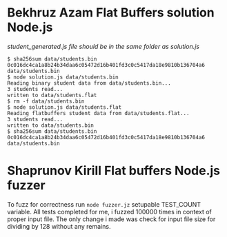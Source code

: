 # Bekhruz Azam Flat Buffers solution Node.js

_student_generated.js file should be in the same folder as solution.js_

    $ sha256sum data/students.bin
    0c016dc4ca1a8b24b34daa6c05472d16b401fd3c0c5417da18e9810b136704a6 data/students.bin
    $ node solution.js data/students.bin
    Reading binary student data from data/students.bin...
    3 students read...
    written to data/students.flat
    $ rm -f data/students.bin
    $ node solution.js data/students.flat
    Reading flatbuffers student data from data/students.flat...
    3 students read...
    written to data/students.bin
    $ sha256sum data/students.bin
    0c016dc4ca1a8b24b34daa6c05472d16b401fd3c0c5417da18e9810b136704a6 data/students.bin

# Shaprunov Kirill Flat buffers Node.js fuzzer
To fuzz for correctness run ```node fuzzer.jz``` setupable TEST_COUNT variable. 
All tests completed for me, i fuzzed 100000 times in context of proper input file. 
The only change i made was check for input file size for dividing by 128 without any remains. 
